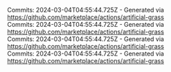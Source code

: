 Commits: 2024-03-04T04:55:44.725Z - Generated via https://github.com/marketplace/actions/artificial-grass
<br>
Commits: 2024-03-04T04:55:44.725Z - Generated via https://github.com/marketplace/actions/artificial-grass
<br>
Commits: 2024-03-04T04:55:44.725Z - Generated via https://github.com/marketplace/actions/artificial-grass
<br>
Commits: 2024-03-04T04:55:44.725Z - Generated via https://github.com/marketplace/actions/artificial-grass
<br>
